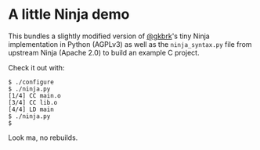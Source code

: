 # A little Ninja demo

This bundles a slightly modified version of
[@gkbrk](https://github.com/gkbrk/)'s tiny Ninja implementation in Python
(AGPLv3) as well as the `ninja_syntax.py` file from upstream Ninja (Apache 2.0)
to build an example C project.

Check it out with:

```console
$ ./configure
$ ./ninja.py
[1/4] CC main.o
[3/4] CC lib.o
[4/4] LD main
$ ./ninja.py
$
```

Look ma, no rebuilds.
